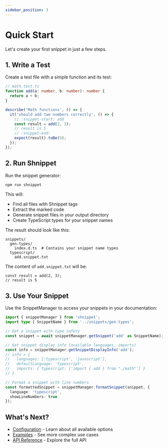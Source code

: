 ```yaml
---
sidebar_position: 3
---
```


# Quick Start

Let's create your first snippet in just a few steps.

## 1. Write a Test

Create a test file with a simple function and its test:

```typescript
// math.test.ts
function add(a: number, b: number): number {
  return a + b;
}

describe('Math functions', () => {
  it('should add two numbers correctly', () => {
    // :snippet-start: add
    const result = add(2, 3);
    // result is 5
    // :snippet-end:
    expect(result).toBe(5);
  });
});
```

## 2. Run Shnippet

Run the snippet generator:

```bash
npm run shnippet
```

This will:
- Find all files with Shnippet tags
- Extract the marked code
- Generate snippet files in your output directory
- Create TypeScript types for your snippet names

The result should look like this:

```
snippets/
  gen-types/
    index.d.ts  # Contains your snippet name types
  typescript/
    add.snippet.txt
```

The content of `add.snippet.txt` will be:
```
const result = add(2, 3);
// result is 5
```

## 3. Use Your Snippet

Use the SnippetManager to access your snippets in your documentation:

```typescript
import { snippetManager } from 'shnippet';
import type { SnippetName } from '../snippets/gen-types';

// Get a snippet with type safety
const snippet = await snippetManager.getSnippet('add' as SnippetName);

// Get snippet display info (available languages, imports)
const info = snippetManager.getSnippetDisplayInfo('add');
// info = {
//   languages: ['typescript', 'javascript'],
//   defaultLanguage: 'typescript',
//   imports: { typescript: ['import { add } from "./math"'] }
// }

// Format a snippet with line numbers
const formattedSnippet = snippetManager.formatSnippet(snippet, {
  language: 'typescript',
  showLineNumbers: true
});
```

## What's Next?

- [Configuration](./configuration) - Learn about all available options
- [Examples](./examples) - See more complex use cases
- [API Reference](./api) - Explore the full API 